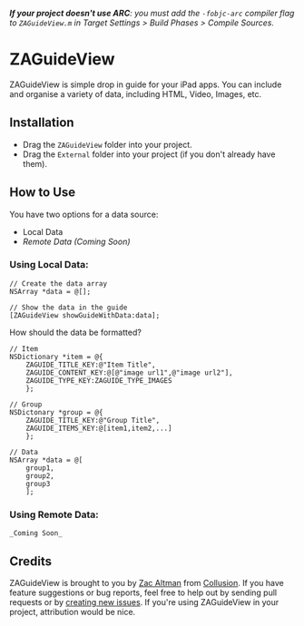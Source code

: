 _**If your project doesn't use ARC**: you must add the `-fobjc-arc` compiler flag to `ZAGuideView.m` in Target Settings > Build Phases > Compile Sources._

# ZAGuideView

ZAGuideView is simple drop in guide for your iPad apps. You can include and organise a variety of data, including HTML, Video, Images, etc.

## Installation

* Drag the `ZAGuideView` folder into your project.
* Drag the `External` folder into your project (if you don't already have them).

## How to Use

You have two options for a data source:
* Local Data
* _Remote Data (Coming Soon)_

### Using Local Data:
	
	// Create the data array
	NSArray *data = @[];
	
	// Show the data in the guide
	[ZAGuideView showGuideWithData:data];
	
How should the data be formatted?

	// Item
	NSDictionary *item = @{
		ZAGUIDE_TITLE_KEY:@"Item Title",
		ZAGUIDE_CONTENT_KEY:@[@"image url1",@"image url2"],
		ZAGUIDE_TYPE_KEY:ZAGUIDE_TYPE_IMAGES
		};
		
	// Group
	NSDictonary *group = @{
		ZAGUIDE_TITLE_KEY:@"Group Title",
		ZAGUIDE_ITEMS_KEY:@[item1,item2,...]
		};
		
	// Data
	NSArray *data = @[
		group1,
		group2,
		group3
		];
	
### Using Remote Data:
	
	_Coming Soon_
	

## Credits

ZAGuideView is brought to you by [Zac Altman](https://github.com/zacaltman) from [Collusion](http://www.collusionapp.com/). If you have feature suggestions or bug reports, feel free to help out by sending pull requests or by [creating new issues](https://github.com/zacaltman/ZAGuideView/issues/new). If you're using ZAGuideView in your project, attribution would be nice.